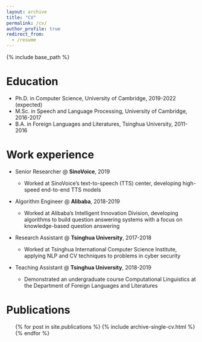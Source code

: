 ```yaml
---
layout: archive
title: "CV"
permalink: /cv/
author_profile: true
redirect_from:
  - /resume
---
```


{% include base_path %}

Education
======
* Ph.D. in Computer Science, University of Cambridge, 2019-2022 (expected)
* M.Sc. in Speech and Language Processing, University of Cambridge, 2016-2017
* B.A. in Foreign Languages and Literatures, Tsinghua University, 2011-2016

Work experience
======
* Senior Researcher @ **SinoVoice**, 2019
  * Worked at SinoVoice’s text-to-speech (TTS) center, developing high-speed end-to-end TTS models

* Algorithm Engineer @ **Alibaba**, 2018-2019
  * Worked at Alibaba’s Intelligent Innovation Division, developing algorithms to build question answering systems with a focus on knowledge-based question answering

* Research Assistant @ **Tsinghua University**, 2017-2018
  * Worked at Tsinghua International Computer Science Institute, applying NLP and CV techniques to problems in cyber security

* Teaching Assistant @ **Tsinghua University**, 2018-2019
  * Demonstrated an undergraduate course Computational Linguistics at the Department of Foreign Languages and Literatures
  
<!-- Skills
======
* Skill 1
* Skill 2
  * Sub-skill 2.1
  * Sub-skill 2.2
  * Sub-skill 2.3
* Skill 3
 -->
Publications
======
  <ul>{% for post in site.publications %}
    {% include archive-single-cv.html %}
  {% endfor %}</ul>
  <!-- 
Talks
======
  <ul>{% for post in site.talks %}
    {% include archive-single-talk-cv.html %}
  {% endfor %}</ul>
  
Teaching
======
  <ul>{% for post in site.teaching %}
    {% include archive-single-cv.html %}
  {% endfor %}</ul>
  
Service and leadership
======
* Currently signed in to 43 different slack teams -->
